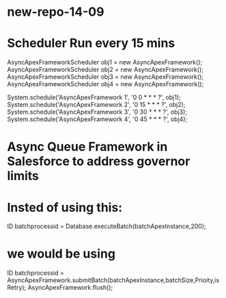 # new-repo-14-09

# Scheduler Run every 15 mins 
AsyncApexFrameworkScheduler obj1 = new AsyncApexFramework();  
AsyncApexFrameworkScheduler obj2 = new AsyncApexFramework();  
AsyncApexFrameworkScheduler obj3 = new AsyncApexFramework();  
AsyncApexFrameworkScheduler obj4 = new AsyncApexFramework();  

System.schedule('AsyncApexFramework 1', '0 0 * * * ?', obj1);
System.schedule('AsyncApexFramework 2', '0 15 * * * ?', obj2);
System.schedule('AsyncApexFramework 3', '0 30 * * * ?', obj3);
System.schedule('AsyncApexFramework 4', '0 45 * * * ?', obj4);



# Async Queue Framework in Salesforce to address governor limits

# Insted of using this:
ID batchprocessid = Database.executeBatch(batchApexInstance,200);

# we would be using
ID batchprocessid = AsyncApexFramework.submitBatch(batchApexInstance,batchSize,Prioity,isRetry);
AsyncApexFramework.flush();
